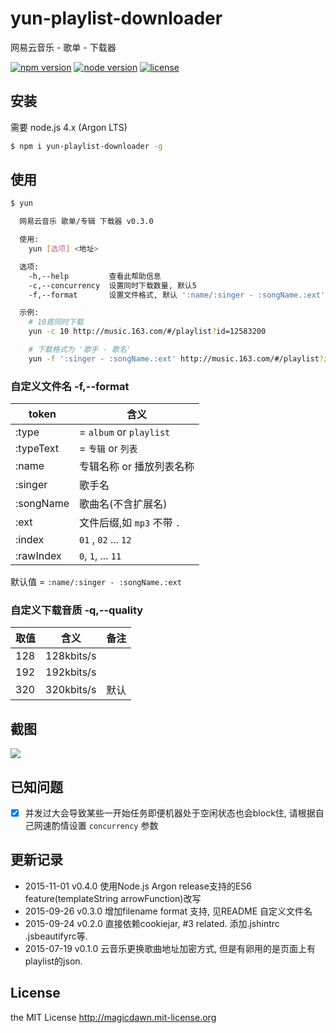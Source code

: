 # yun-playlist-downloader
网易云音乐 - 歌单 - 下载器

[![npm version](https://img.shields.io/npm/v/yun-playlist-downloader.svg)](#)
[![node version](https://img.shields.io/node/v/yun-playlist-downloader.svg)](#)
[![license](https://img.shields.io/npm/l/yun-playlist-downloader.svg)](#)


## 安装
需要 node.js 4.x (Argon LTS)

```sh
$ npm i yun-playlist-downloader -g
```

## 使用
```sh
$ yun

  网易云音乐 歌单/专辑 下载器 v0.3.0

  使用:
    yun [选项] <地址>

  选项:
    -h,--help         查看此帮助信息
    -c,--concurrency  设置同时下载数量, 默认5
    -f,--format       设置文件格式, 默认 ':name/:singer - :songName.:ext'

  示例:
    # 10首同时下载
    yun -c 10 http://music.163.com/#/playlist?id=12583200

    # 下载格式为 '歌手 - 歌名'
    yun -f ':singer - :songName.:ext' http://music.163.com/#/playlist?id=12583200
```

### 自定义文件名 -f,--format

|token|含义|
|-----|---|
|:type| = `album` or `playlist`|
|:typeText| = `专辑` or `列表` |
|:name| 专辑名称 or 播放列表名称 |
|:singer| 歌手名 |
|:songName| 歌曲名(不含扩展名) |
|:ext| 文件后缀,如 `mp3` 不带 `.` |
|:index| `01` , `02` ... `12` |
|:rawIndex| `0`, `1`, ... `11` |

默认值 = `:name/:singer - :songName.:ext`

### 自定义下载音质 -q,--quality

|取值|含义|备注|
|---|---|---|
|128| 128kbits/s | |
|192| 192kbits/s | |
|320| 320kbits/s | 默认 |

## 截图
![](https://raw.githubusercontent.com/magicdawn/yun-playlist-downloader/master/yun.png)

## 已知问题
- [x] 并发过大会导致某些一开始任务即便机器处于空闲状态也会block住, 请根据自己网速酌情设置 `concurrency` 参数

## 更新记录
- 2015-11-01 v0.4.0 使用Node.js Argon release支持的ES6 feature(templateString arrowFunction)改写
- 2015-09-26 v0.3.0 增加filename format 支持, 见README 自定义文件名
- 2015-09-24 v0.2.0 直接依赖cookiejar, #3 related. 添加.jshintrc .jsbeautifyrc等.
- 2015-07-19 v0.1.0 云音乐更换歌曲地址加密方式, 但是有卵用的是页面上有playlist的json.

## License
the MIT License http://magicdawn.mit-license.org
